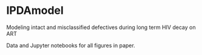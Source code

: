 # IPDAmodel
Modeling intact and misclassified defectives during long term HIV decay on ART

Data and Jupyter notebooks for all figures in paper.
